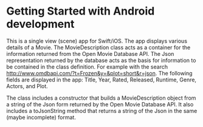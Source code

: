 # Getting Started with Android development

This is a single view (scene) app for Swift/iOS. The app displays various details of a Movie. The MovieDescription class acts as a container for the information returned from the Open Movie Database API. The Json representation returned by the database acts as the basis for information to be contained in the class definition. For example with the search http://www.omdbapi.com/?t=Frozen&y=&plot=short&r=json. The following fields are displayed in the app: Title, Year, Rated, Released, Runtime, Genre, Actors, and Plot.

The class includes a constructor that builds a MovieDescription object from a string of the Json form returned by the Open Movie Database API. It also includes a toJsonString method that returns a string of the Json in the same (maybe incomplete) format.
